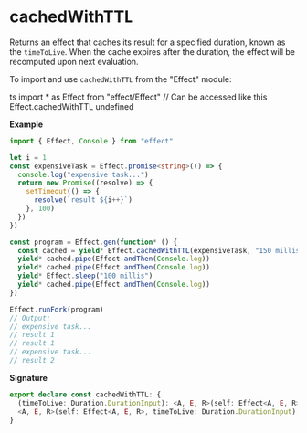 # cachedWithTTL

Returns an effect that caches its result for a specified duration, known as
the `timeToLive`. When the cache expires after the duration, the effect will
be recomputed upon next evaluation.

To import and use `cachedWithTTL` from the "Effect" module:

ts
import \* as Effect from "effect/Effect"
// Can be accessed like this
Effect.cachedWithTTL
undefined

**Example**

```ts
import { Effect, Console } from "effect"

let i = 1
const expensiveTask = Effect.promise<string>(() => {
  console.log("expensive task...")
  return new Promise((resolve) => {
    setTimeout(() => {
      resolve(`result ${i++}`)
    }, 100)
  })
})

const program = Effect.gen(function* () {
  const cached = yield* Effect.cachedWithTTL(expensiveTask, "150 millis")
  yield* cached.pipe(Effect.andThen(Console.log))
  yield* cached.pipe(Effect.andThen(Console.log))
  yield* Effect.sleep("100 millis")
  yield* cached.pipe(Effect.andThen(Console.log))
})

Effect.runFork(program)
// Output:
// expensive task...
// result 1
// result 1
// expensive task...
// result 2
```

**Signature**

```ts
export declare const cachedWithTTL: {
  (timeToLive: Duration.DurationInput): <A, E, R>(self: Effect<A, E, R>) => Effect<Effect<A, E>, never, R>
  <A, E, R>(self: Effect<A, E, R>, timeToLive: Duration.DurationInput): Effect<Effect<A, E>, never, R>
}
```
